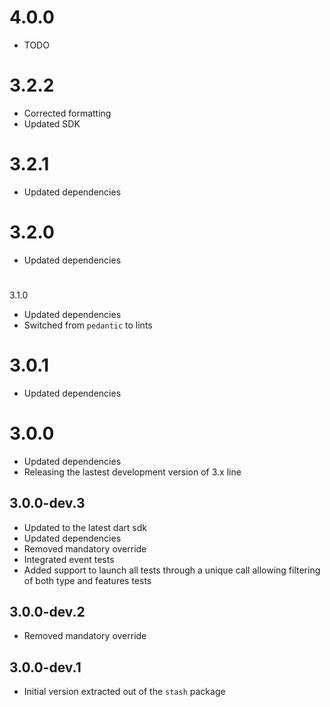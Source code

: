 # 4.0.0

- TODO

# 3.2.2

- Corrected formatting
- Updated SDK

# 3.2.1

- Updated dependencies

# 3.2.0

- Updated dependencies

#
 3.1.0

- Updated dependencies
- Switched from `pedantic` to lints

# 3.0.1

- Updated dependencies

# 3.0.0

- Updated dependencies
- Releasing the lastest development version of 3.x line

## 3.0.0-dev.3

- Updated to the latest dart sdk
- Updated dependencies
- Removed mandatory override
- Integrated event tests
- Added support to launch all tests through a unique call allowing filtering of both type and features tests

## 3.0.0-dev.2

- Removed mandatory override

## 3.0.0-dev.1

- Initial version extracted out of the `stash` package